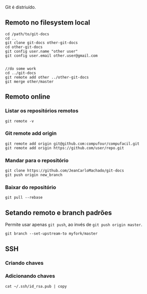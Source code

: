 Git é distriuído.

Remoto no filesystem local
--------------------------

```
cd /path/to/git-docs
cd ..
git clone git-docs other-git-docs
cd other-git-docs
git config user.name "other user"
git config user.email other.user@gmail.com


//do some work
cd ../git-docs
git remote add other ../other-git-docs
git merge other/master
```

Remoto online
------------

### Listar os repositórios remotos

```
git remote -v

```

### Git remote add origin

```
git remote add origin git@github.com:compufour/compufacil.git
git remote add origin https://github.com/user/repo.git
```

### Mandar para o repositório

```
git clone https://github.com/JeanCarloMachado/git-docs
git push origin new_branch
```

### Baixar do repositório

```
git pull --rebase

```

Setando remoto e branch padrões
-------------------------------

Permite usar apenas `git push`, ao invés de `git push origin
master`.

```
git branch --set-upstream-to myfork/master

```

SSH
---

### Criando chaves

### Adicionando chaves

```
cat ~/.ssh/id_rsa.pub | copy

```

